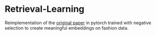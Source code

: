 # Retrieval-Learning

Reimplementation of the [original paper](https://www.cs.cmu.edu/~rsalakhu/papers/oneshot1.pdf) in pytorch trained with negative selection to create meaningful embeddings on fashion data.
